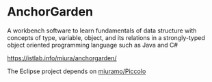 # AnchorGarden

A workbench software to learn fundamentals of data structure with concepts of type, variable, object, and its relations in a strongly-typed object oriented programming language such as Java and C\#

https://istlab.info/miura/anchorgarden/

The Eclipse project depends on [miuramo/Piccolo](https://github.com/miuramo/Piccolo)
